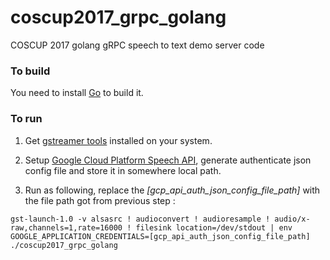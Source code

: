 # coscup2017_grpc_golang
COSCUP 2017 golang gRPC speech to text demo server code 

### To build

You need to install [Go](https://golang.org/) to build it.

### To run
1. Get [gstreamer tools](https://gstreamer.freedesktop.org/ ) installed on your system.

2. Setup [Google Cloud Platform Speech API](https://cloud.google.com/docs/authentication/getting-started#creating_the_service_account), generate authenticate json config file and store it in somewhere local path.

3. Run as following, replace the *[gcp_api_auth_json_config_file_path]* with the file path got from previous step :  
```
gst-launch-1.0 -v alsasrc ! audioconvert ! audioresample ! audio/x-raw,channels=1,rate=16000 ! filesink location=/dev/stdout | env GOOGLE_APPLICATION_CREDENTIALS=[gcp_api_auth_json_config_file_path] ./coscup2017_grpc_golang

```
